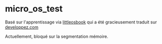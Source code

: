 # micro_os_test

Basé sur l'apprentissage via [littleosbook](https://github.com/littleosbook/littleosbook) qui a été gracieusement traduit sur [developpez.com](https://systeme.developpez.com/tutoriels/systeme-exploitation/petit-livre-developpement-OS/)

Actuellement, bloqué sur la segmentation mémoire.
